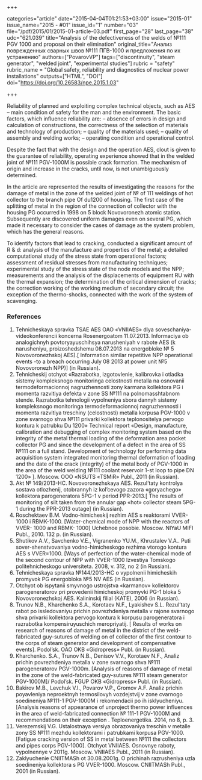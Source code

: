 +++

categories="article"
date="2015-04-04T01:21:53+03:00"
issue="2015-01"
issue_name="2015 - #01"
issue_id="1"
number="03"
file="/pdf/2015/01/2015-01-article-03.pdf"
first_page="28"
last_page="38"
udc="621.039"
title="Analysis of the defectiveness of the welds of №111 PGV 1000 and proposal on their elimination"
original_title="Анализ поврежденных сварных швов №111 ПГВ-1000 и предложения по их устранению"
authors=["PovarovVP"]
tags=["discontinuity", "steam generator", "welded joint", "experimental studies"]
rubric = "safety"
rubric_name = "Global safety, reliability and diagnostics of nuclear power installations"
outputs=["HTML", "DOI"]
doi="https://doi.org/10.26583/npe.2015.1.03"

+++

Reliability of planned and exploiting complex technical objects, such as AES – main condition of safety for the man and the environment. The basic factors, which influence reliability are:
– absence of errors in design and calculation of constructions, the correctness of the selection of materials and technology of production;
– quality of the materials used;
– quality of assembly and welding works;
– operating condition and operational control.

Despite the fact that with the design and the operation AES, clout is given to the guarantee of reliability, operating experience showed that in the welded joint of №111 PGV-1000M is possible crack formation. The mechanism of origin and increase in the cracks, until now, is not unambiguously determined.

In the article are represented the results of investigating the reasons for the damage of metal in the zone of the welded joint of № of 111 weldings of hot collector to the branch pipe Of du1200 of housing. The first case of the splitting of metal in the region of the connection of collector with the housing PG occurred in 1998 on 5 block Novovoronezh atomic station. Subsequently are discovered uniform damages even on several PG, which made it necessary to consider the cases of damage as the system problem, which has the general reasons.

To identify factors that lead to cracking, conducted a significant amount of R & d: analysis of the manufacture and properties of the metal; a detailed computational study of the stress state from operational factors; assessment of residual stresses from manufacturing techniques; experimental study of the stress state of the node models and the NPP; measurements and the analysis of the displacements of equipment RU with the thermal expansion; the determination of the critical dimension of cracks; the correction working of the working medium of secondary circuit; the exception of the thermo-shocks, connected with the work of the system of scavenging.

### References

1. Tehnicheskaya spravka TSAE AES OAO «VNIIAES» dlya soveschaniya-videokonferenсii konсerna Rosenergoatom 11.07.2013. Informaciya ob analogichnyh povtoryayuschihsya narusheniyah v rabote AES (k narusheniyu, proizoshedshemu 08.07.2013 na energobloke № 5 Novovoronezhskoj AES).[ Information similar repetitive NPP operational events -to a breach occurring July 08 2013 at power unit №5 Novovoronezh NPP)] (in Russian).
2. Tehnicheskij otchyot «Razrabotka, izgotovlenie, kalibrovka i otladka sistemy kompleksnogo monitoringa celostnosti metalla na osnovanii termodeformacionnoj nagruzhennosti zony karmana kollektora PG i momenta razvitiya defekta v zone SS №111 na polnomasshtabnom stende. Razrabotka tehnologii vypolneniya sbora dannyh sistemy kompleksnogo monitoringa termodeformacionnoj nagruzhennosti i momenta razvitiya treschiny (celostnosti) metalla korpusa PGV-1000 v zone svarnogo shva №111 privarki kollektora teplonositelya pervogo kontura k patrubku Du 1200» Technical report «Design, manufacture, calibration and debugging of complex monitoring system based on the integrity of the metal thermal loading of the deformation area pocket collector PG and since the development of a defect in the area of SS №111 on a full stand. Development of technology for performing data acquisition system integrated monitoring thermal deformation of loading and the date of the crack (integrity) of the metal body of PGV-1000 in the area of the weld welding №111 coolant reservoir 1-st loop to pipe DN 1200» ]. Moscow. OOO «NSUTS «TSMiR» Publ., 2011 (in Russian).
3. Akt № 149/2013-HC. Novovoronezhskaya AES. Rezul’taty kontrolya sostava otlozhenij, otobrannyh iz kol’cevogo zazora «goryachego» kollektora parogeneratora 5PG-1 v period PPR-2013.[ The results of monitoring of silt taken from the annular gap «hot» collector steam 5PG-1 during the PPR-2013 outage] (in Russian).
4. Roschektaev B.M. Vodno-himicheskij rezhim AES s reaktorami VVER-1000 i RBMK-1000. [Water-chemical mode of NPP with the reactors of VVER- 1000 and RBMK- 1000] Uchebnoe posobie. Moscow. NIYaU MIFI Publ., 2010. 132 p. (in Russian).
5. Shutikov A.V., Savchenko V.E., Vigranenko YU.M., Khrustalev V.A.. Puti sover-shenstvovaniya vodno-himicheskogo rezhima vtorogo kontura AES s VVER=1000. [Ways of perfection of the water-chemical mode of the second contour of NPP with VVER-1000 Izvestiya Tomskogo politehnicheskogo universiteta. 2008, v. 312, no 2 (in Russian).
6. Tehnicheskaya spravka №144/2013-HC o vypolnenii himicheskih promyvok PG
energobloka №5 NV AES (in Russian).
7. Otchyot ob ispytanii smyvnogo ustrojstva «karmanov» kollektorov parogeneratorov pri provedenii himicheskoj promyvki PG-1 bloka 5 Novovoronezhskoj AES. Kalininskij filial (KATE), 2006 (in Russian).
8. Trunov N.B., Kharchenko S.A., Korotaev N.F., Lyakishev S.L. Rezul’taty rabot po issledovaniyu prichin povrezhdeniya metalla v rajone svarnogo shva privarki kollektora pervogo kontura k korpusu parogeneratora i razrabotka kompensiruyuschich meropriyatij. [ Results of works on research of reasons of damage of metal in the district of the weld-fabricated guy-sutures of welding on of collector of the first contour to the corps of steam generator and development of compensative events]. Podol’sk. OAO OKB «Gidropress» Publ. (in Russian).
9. Kharchenko. S.A., Trunov N.B., Denisov V.V., Korotaev N.F., Analiz prichin povrezhdeniya metalla v zone svarnogo shva №111 parogeneratorov PGV-1000m. [Analysis of reasons of damage of metal in the zone of the weld-fabricated guy-sutures №111 steam generator PGV-1000M]/ Podol’sk. FGUP OKB «Gidropress» Publ. (in Russian).
10. Bakirov M.B., Levchuk V.I., Povarov V.P., Gromov A.F. Analiz prichin poyavleniya neproektnyh termosilovyh vozdejstvij v zone cvarnogo soedineniya №111-1 PGV-1000M i rekomendacii po ih isklyucheniyu. [Analysis reasons of appearance of unproject thermo power influences in the area of weld-fabricated connection № 111-1 PGV-1000M and recommendations on their exception . Teploenergetika. 2014, no 8, p. 3.
11. Verezemskij V.G. Ustalostnaya versiya obrazovaniya treschin v metalle zony SS №111 mezhdu kollektorami i patrubkami korpusa PGV-1000. [Fatigue cracking version of SS in metal between №111 the collectors and pipes corps PGV-1000]. Otchyot VNIIAES. Osnovnye raboty, vypolnennye v 2011g. Moscow. VNIIAES Publ., 2011 (in Russian).
12. Zaklyuchenie CNIITMASh ot 30.08.2001g. O prichinah razrusheniya uzla soedineniya kollektora s PG VVER-1000. Moscow. CNIITMASh Publ., 2001 (in Russian).